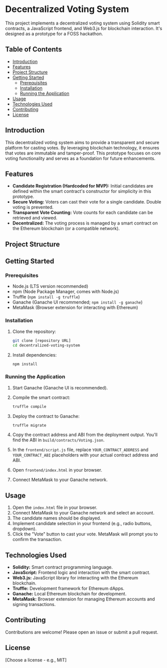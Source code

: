 # Decentralized Voting System

This project implements a decentralized voting system using Solidity smart contracts, a JavaScript frontend, and Web3.js for blockchain interaction.  It's designed as a prototype for a FOSS hackathon.

## Table of Contents

-   [Introduction](#introduction)
-   [Features](#features)
-   [Project Structure](#project-structure)
-   [Getting Started](#getting-started)
    -   [Prerequisites](#prerequisites)
    -   [Installation](#installation)
    -   [Running the Application](#running-the-application)
-   [Usage](#usage)
-   [Technologies Used](#technologies-used)
-   [Contributing](#contributing)
-   [License](#license)

## Introduction

This decentralized voting system aims to provide a transparent and secure platform for casting votes. By leveraging blockchain technology, it ensures that votes are immutable and tamper-proof. This prototype focuses on core voting functionality and serves as a foundation for future enhancements.

## Features

-   **Candidate Registration (Hardcoded for MVP):** Initial candidates are defined within the smart contract's constructor for simplicity in this prototype.
-   **Secure Voting:** Voters can cast their vote for a single candidate. Double voting is prevented.
-   **Transparent Vote Counting:** Vote counts for each candidate can be retrieved and viewed.
-   **Decentralized:** The voting process is managed by a smart contract on the Ethereum blockchain (or a compatible network).

## Project Structure
## Getting Started

### Prerequisites

-   Node.js (LTS version recommended)
-   npm (Node Package Manager, comes with Node.js)
-   Truffle (`npm install -g truffle`)
-   Ganache (Ganache UI recommended; `npm install -g ganache`)
-   MetaMask (Browser extension for interacting with Ethereum)

### Installation

1.  Clone the repository:

    ```bash
    git clone [repository URL]
    cd decentralized-voting-system
    ```

2.  Install dependencies:

    ```bash
    npm install
    ```

### Running the Application

1.  Start Ganache (Ganache UI is recommended).

2.  Compile the smart contract:

    ```bash
    truffle compile
    ```

3.  Deploy the contract to Ganache:

    ```bash
    truffle migrate
    ```

4.  Copy the contract address and ABI from the deployment output.  You'll find the ABI in `build/contracts/Voting.json`.

5.  In the `frontend/script.js` file, replace `YOUR_CONTRACT_ADDRESS` and `YOUR_CONTRACT_ABI` placeholders with your actual contract address and ABI.

6.  Open `frontend/index.html` in your browser.

7.  Connect MetaMask to your Ganache network.

## Usage

1.  Open the `index.html` file in your browser.
2.  Connect MetaMask to your Ganache network and select an account.
3.  The candidate names should be displayed.
4.  Implement candidate selection in your frontend (e.g., radio buttons, dropdown).
5.  Click the "Vote" button to cast your vote.  MetaMask will prompt you to confirm the transaction.

## Technologies Used

-   **Solidity:** Smart contract programming language.
-   **JavaScript:** Frontend logic and interaction with the smart contract.
-   **Web3.js:** JavaScript library for interacting with the Ethereum blockchain.
-   **Truffle:** Development framework for Ethereum dApps.
-   **Ganache:** Local Ethereum blockchain for development.
-   **MetaMask:** Browser extension for managing Ethereum accounts and signing transactions.

## Contributing

Contributions are welcome! Please open an issue or submit a pull request.

## License

[Choose a license - e.g., MIT]
